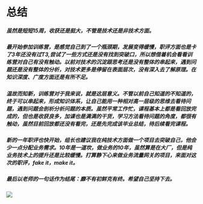 # 总结

##### 虽然是短短15周，收获还是挺大，不管是技术还是非技术方面。
##### 最开始参加训练营，是感觉自己到了一个瓶颈期，发展变得缓慢，职评方面也是卡了3年还没有过T3,尝试了一些方式还是没有找到突破口，所以想借着机会看看训练营对自己有没有触动。以前对技术的沉淀跟思考还是没有整体的串起来，遇到问题还是没有整体的分析，对技术更多是停留在表面层次，没有深入去了解原理。在知识深度、广度方面还是有所不足。
##### 温故而知新，训练营对于我来说，就是这层意义。不管以前自己知道的不知道的，终于可以串起来，形成知识体系，让自己能用一种相对高一层级的思维去看待问题，遇到问题会剖析分析问题的本质。虽然平常工作忙，课程基本上都是看回放完成的，但也是收获良多，加课也是满满的干货，学习方法看待问题的角度，都很有触动，虽然目前回放都还没有看完，还是先完成该毕业总结，待后续看完课程。
##### 新的一年职评也快开始，组长也建议我在纯技术方面做一个项目去突破自己，他会少一点分配业务需求。10年是一道坎，做业务的10年，虽然算是在大厂，但是纯业务技术上的提升还是比较缓慢。打算静下心来做业务流量网关的项目，来面对这次的职评，fake it，make it。
##### 最后以老师的一句话作为结尾：靡不有初鲜克有终。希望自己坚持下去。

<img src="http://image.yy.com/contimage/ZWM2ZTk5ZWNjMzJjNDM3NWFiZTM1ZDJiMDQxYzQwYTIxNjEyNTE5NjcwNzQ0MTYxMjUxOTY3MDc0NA.png" />
